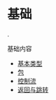 # 基础

.

基础内容

- [基本类型](basic-types.md)
- [包](packages.md)
- [控制流](control-flow.md)
- [返回与跳转](returns.md)
